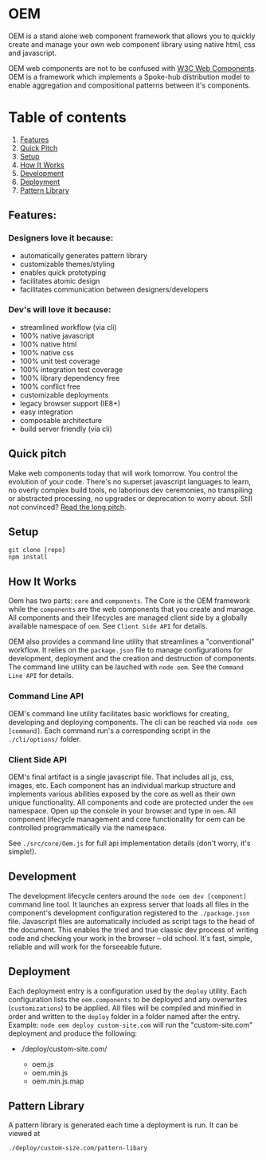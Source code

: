 # OEM

OEM is a stand alone web component framework that allows you to quickly create and manage your own web component library using native html, css and javascript.

OEM web components are not to be confused with [W3C Web Components](https://www.w3.org/TR/components-intro/). OEM is a framework which implements a Spoke-hub distribution model to enable aggregation and compositional patterns between it's components.

# Table of contents
1. [Features](#features)
1. [Quick Pitch](#quick-pitch)
1. [Setup](#setup)
1. [How It Works](#how-it-works)
1. [Development](#development)
1. [Deployment](#deployment)
1. [Pattern Library](#pattern-library)

<a name="features"></a>
## Features:
### Designers love it because:
* automatically generates pattern library
* customizable themes/styling
* enables quick prototyping
* facilitates atomic design
* facilitates communication between designers/developers

### Dev's will love it because:
* streamlined workflow (via cli)
* 100% native javascript
* 100% native html
* 100% native css
* 100% unit test coverage
* 100% integration test coverage
* 100% library dependency free
* 100% conflict free
* customizable deployments
* legacy browser support (IE8+)
* easy integration
* composable architecture
* build server friendly (via cli)

<a name="quick-pitch"></a>
## Quick pitch
Make web components today that will work tomorrow. You control the evolution of your code. There's no superset javascript languages to learn, no overly complex build tools, no laborious dev ceremonies, no transpiling or abstracted processing, no upgrades or deprecation to worry about. Still not convinced? [Read the long pitch](docs/justification.md).

<a name="setup"></a>
## Setup

    git clone [repo]
    npm install

<a name="how-it-works"></a>
## How It Works
Oem has two parts: `core` and `components`. The Core *is* the OEM framework while the `components` are the web components that you create and manage. All components and their lifecycles are managed client side by a globally available namespace of `oem`. See `Client Side API` for details. 

OEM also provides a command line utility that streamlines a "conventional" workflow. It relies on the `package.json` file to manage configurations for development, deployment and the creation and destruction of components. The command line utility can be lauched with `node oem`. See the `Command Line API` for details.

### Command Line API
OEM's command line utility facilitates basic workflows for creating, developing and deploying components. The cli can be reached via `node oem [command]`. Each command run's a corresponding script in the `./cli/options/` folder.

### Client Side API
OEM's final artifact is a single javascript file. That includes all js, css, images, etc. Each component has an individual markup structure and implements various abilities exposed by the core as well as their own unique functionality. All components and code are protected under the `oem` namespace. Open up the console in your browser and type in `oem`. All component lifecycle management and core functionality for oem can be controlled programmatically via the namespace.

See `./src/core/Oem.js` for full api implementation details (don't worry, it's simple!).

<a name="development"></a>
## Development
The development lifecycle centers around the `node oem dev [component]` command line tool. It launches an express server that loads all files in the component's development configuration registered to the `./package.json` file. Javascript files are automatically included as script tags to the head of the document. This enables the tried and true classic dev process of writing code and checking your work in the browser – old school. It's fast, simple, reliable and will work for the forseeable future.

<a name="deployment"></a>
## Deployment
Each deployment entry is a configuration used by the `deploy` utility. Each configuration lists the `oem.components` to be deployed and any overwrites (`customizations`) to be applied. All files will be compiled and minified in order and written to the `deploy` folder in a folder named after the entry. Example: `node oem deploy custom-site.com` will run the "custom-site.com" deployment and produce the following:

- ./deploy/custom-site.com/

    - oem.js
    - oem.min.js
    - oem.min.js.map

<a name="pattern-library"></a>
## Pattern Library
A pattern library is generated each time a deployment is run. It can be viewed at 

    ./deploy/custom-size.com/pattern-libary